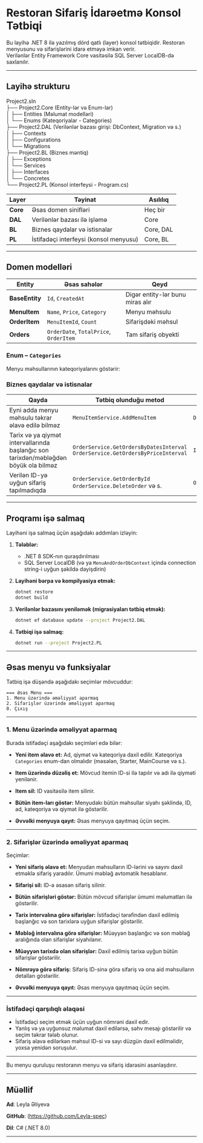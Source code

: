 # Restoran Sifariş İdarəetmə Konsol Tətbiqi

Bu layihə .NET 8 ilə yazılmış dörd qatlı (layer) konsol tətbiqidir. Restoran menyusunu və sifarişlərini idarə etməyə imkan verir.  
Verilənlər Entity Framework Core vasitəsilə SQL Server LocalDB-də saxlanılır.

---

## Layihə strukturu

Project2.sln  
├── Project2.Core (Entity-lər və Enum-lar)  
│   ├── Entities (Məlumat modelləri)  
│   └── Enums (Kateqoriyalar - Categories)  
├── Project2.DAL (Verilənlər bazası girişi: DbContext, Migration və s.)  
│   ├── Contexts  
│   ├── Configurations  
│   └── Migrations  
├── Project2.BL (Biznes məntiq)  
│   ├── Exceptions  
│   └── Services  
│       ├── Interfaces  
│       └── Concretes  
└── Project2.PL (Konsol interfeysi - Program.cs)  



| Layer | Təyinat | Asılılıq |
|-------|---------|-----------|
| **Core** | Əsas domen sinifləri | Heç bir |
| **DAL**  | Verilənlər bazası ilə işləmə | Core |
| **BL**   | Biznes qaydalar və istisnalar | Core, DAL |
| **PL**   | İstifadəçi interfeysi (konsol menyusu) | Core, BL |

---

## Domen modelləri

| Entity        | Əsas sahələr                        | Qeyd |
|---------------|-------------------------------------|------|
| **BaseEntity** | `Id`, `CreatedAt`                  | Digər entity-lər bunu miras alır |
| **MenuItem**  | `Name`, `Price`, `Category`         | Menyu məhsulu |
| **OrderItem** | `MenuItemId`, `Count`               | Sifarişdəki məhsul |
| **Orders**    | `OrderDate`, `TotalPrice`, `OrderItem` | Tam sifariş obyekti |

### Enum – `Categories`

Menyu məhsullarının kateqoriyalarını göstərir:

### Biznes qaydalar və istisnalar

| Qayda                                         | Tətbiq olunduğu metod                              | İstisna sinifi                 |
|-----------------------------------------------|---------------------------------------------------|-------------------------------|
| Eyni adda menyu məhsulu təkrar əlavə edilə bilməz | `MenuItemService.AddMenuItem`                      | `DuplicateMenuItemException`   |
| Tarix və ya qiymət intervallarında başlanğıc son tarixdən/məbləğdən böyük ola bilməz | `OrderService.GetOrdersByDatesInterval`<br>`OrderService.GetOrdersByPriceInterval` | `InvalidPriceRangeException`   |
| Verilən ID-yə uyğun sifariş tapılmadıqda     | `OrderService.GetOrderById`<br>`OrderService.DeleteOrder` və s. | `OrderNotFoundException`       |

---

## Proqramı işə salmaq

Layihəni işə salmaq üçün aşağıdakı addımları izləyin:

1. **Tələblər:**

   - .NET 8 SDK-nın quraşdırılması  
   - SQL Server LocalDB (və ya `MenuAndOrderDbContext` içində connection string-i uyğun şəkildə dəyişdirin)

2. **Layihəni bərpa və kompilyasiya etmək:**

   ```bash
   dotnet restore
   dotnet build

3. **Verilənlər bazasını yeniləmək (migrasiyaları tətbiq etmək):**

   ```bash
   dotnet ef database update --project Project2.DAL

4. **Tətbiqi işə salmaq:**
   ```bash
   dotnet run --project Project2.PL

---

## Əsas menyu və funksiyalar

Tətbiq işə düşəndə aşağıdakı seçimlər mövcuddur:

```text
=== Əsas Menu ===
1. Menu üzərində əməliyyat aparmaq
2. Sifarişlər üzərində əməliyyat aparmaq
0. Çıxış
```
---

### 1. Menu üzərində əməliyyat aparmaq

Burada istifadəçi aşağıdakı seçimləri edə bilər:

* **Yeni item əlavə et:**
  Ad, qiymət və kateqoriya daxil edilir.
  Kateqoriya `Categories` enum-dan olmalıdır (məsələn, Starter, MainCourse və s.).

* **Item üzərində düzəliş et:**
  Mövcud itemin ID-si ilə tapılır və adı ilə qiyməti yenilənir.

* **Item sil:**
  ID vasitəsilə item silinir.

* **Bütün item-ları göstər:**
  Menyudakı bütün məhsullar siyahı şəklində, ID, ad, kateqoriya və qiymət ilə göstərilir.

* **Əvvəlki menyuya qayıt:**
  Əsas menyuya qayıtmaq üçün seçim.

---

### 2. Sifarişlər üzərində əməliyyat aparmaq

Seçimlər:

* **Yeni sifariş əlavə et:**
  Menyudan məhsulların ID-lərini və sayını daxil etməklə sifariş yaradılır.
  Ümumi məbləğ avtomatik hesablanır.

* **Sifarişi sil:**
  ID-ə əsasən sifariş silinir.

* **Bütün sifarişləri göstər:**
  Bütün mövcud sifarişlər ümumi məlumatları ilə göstərilir.

* **Tarix intervalına görə sifarişlər:**
  İstifadəçi tərəfindən daxil edilmiş başlanğıc və son tarixlərə uyğun sifarişlər göstərilir.

* **Məbləğ intervalına görə sifarişlər:**
  Müəyyən başlanğıc və son məbləğ aralığında olan sifarişlər siyahılanır.

* **Müəyyən tarixdə olan sifarişlər:**
  Daxil edilmiş tarixə uyğun bütün sifarişlər göstərilir.

* **Nömrəyə görə sifariş:**
  Sifariş ID-sinə görə sifariş və ona aid məhsulların detalları göstərilir.

* **Əvvəlki menyuya qayıt:**
  Əsas menyuya qayıtmaq üçün seçim.

---

### İstifadəçi qarşılıqlı əlaqəsi

* İstifadəçi seçim etmək üçün uyğun nömrəni daxil edir.
* Yanlış və ya uyğunsuz məlumat daxil edilərsə, səhv mesajı göstərilir və seçim təkrar tələb olunur.
* Sifariş əlavə edilərkən məhsul ID-si və sayı düzgün daxil edilməlidir, yoxsa yenidən soruşulur.

---

Bu menyu quruluşu restoranın menyu və sifariş idarəsini asanlaşdırır.

---

## Müəllif

**Ad**: Leyla Əliyeva

**GitHub**: \(https://github.com/Leyla-spec)

**Dil**: C# (.NET 8.0)

---
